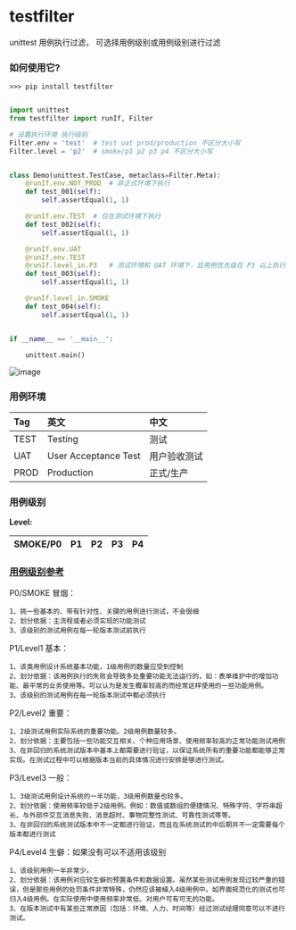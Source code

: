 # testfilter
unittest 用例执行过滤， 可选择用例级别或用例级别进行过滤

### 如何使用它?

```shell
>>> pip install testfilter
```


```python

import unittest
from testfilter import runIf, Filter

# 设置执行环境 执行级别
Filter.env = 'test'  # test uat prod/production 不区分大小写
Filter.level = 'p2'  # smoke/p1 p2 p3 p4 不区分大小写


class Demo(unittest.TestCase, metaclass=Filter.Meta):
    @runIf.env.NOT_PROD  # 非正式环境下执行
    def test_001(self):
        self.assertEqual(1, 1)

    @runIf.env.TEST  # 仅在测试环境下执行
    def test_002(self):
        self.assertEqual(1, 1)

    @runIf.env.UAT
    @runIf.env.TEST
    @runIf.level_in.P3   # 测试环境和 UAT 环境下，且用例优先级在 P3 以上执行
    def test_003(self):
        self.assertEqual(1, 1)

    @runIf.level_in.SMOKE
    def test_004(self):
        self.assertEqual(1, 1)


if __name__ == '__main__':

    unittest.main()

```
![image](http://mocobk.test.upcdn.net/image/2019-04-14-112321.jpg)

### 用例环境

| Tag |  英文 | 中文 |
|:----|:------|:-----|
|TEST|Testing|测试|
|UAT|User Acceptance Test|用户验收测试|
|PROD|Production|正式/生产|


### 用例级别
**Level:** 

|SMOKE/P0|P1|P2|P3|P4|
|----|----|----|----|-----|

### [用例级别参考](https://www.jianshu.com/p/4903856cd6c5)

P0/SMOKE 冒烟：

    1、挑一些基本的、带有针对性、关键的用例进行测试，不会很细
    2、划分依据：主流程或者必须实现的功能测试
    3、该级别的测试用例在每一轮版本测试前执行

P1/Level1 基本：

    1、该类用例设计系统基本功能，1级用例的数量应受到控制
    2、划分依据：该用例执行的失败会导致多处重要功能无法运行的，如：表单维护中的增加功能、最平常的业务使用等。可以认为是发生概率较高的而经常这样使用的一些功能用例。
    3、该级别的测试用例在每一轮版本测试中都必须执行

P2/Level2 重要：

    1、2级测试用例实际系统的重要功能。2级用例数量较多。
    2、划分依据：主要包括一些功能交互相关、个种应用场景、使用频率较高的正常功能测试用例
    3、在非回归的系统测试版本中基本上都需要进行验证，以保证系统所有的重要功能都能够正常实现。在测试过程中可以根据版本当前的具体情况进行安排是够进行测试。

P3/Level3 一般：

    1、3级测试用例设计系统的一半功能，3级用例数量也较多。
    2、划分依据：使用频率较低于2级用例。例如：数值或数组的便捷情况、特殊字符、字符串超长、与外部件交互消息失败、消息超时、事物完整性测试、可靠性测试等等。
    3、在非回归的系统测试版本中不一定都进行验证，而且在系统测试的中后期并不一定需要每个版本都进行测试
    
P4/Level4 生僻：如果没有可以不适用该级别

    1、该级别用例一半非常少。
    2、划分依据：该用例对应较生僻的预置条件和数据设置。虽然某些测试用例发现过较严重的错误，但是那些用例的处罚条件非常特殊，仍然应该被植入4级用例中。如界面规范化的测试也可归入4级用例。在实际使用中使用频率非常低、对用户可有可无的功能。
    3、在版本测试中有某些正常原因（包括：环境、人力、时间等）经过测试经理同意可以不进行测试。


